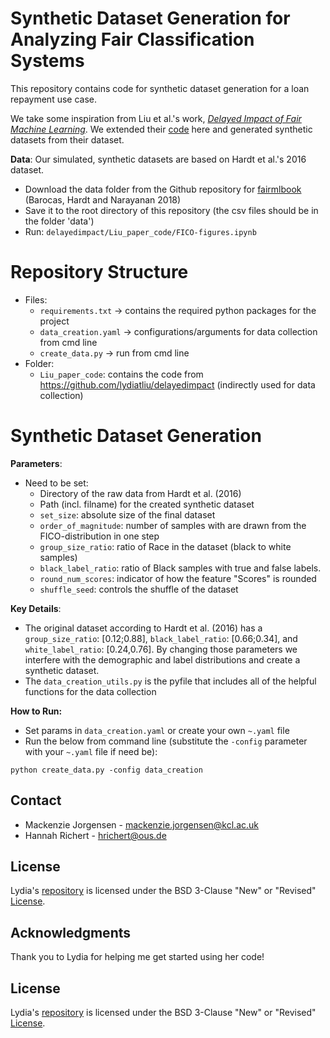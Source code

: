 # Synthetic Dataset Generation for Analyzing Fair Classification Systems


This repository contains code for synthetic dataset generation for a loan repayment use case.

We take some inspiration from Liu et al.'s work, [*Delayed Impact of Fair Machine Learning*](https://arxiv.org/abs/1803.04383). We extended their [code](https://github.com/lydiatliu/delayedimpact) here and generated synthetic datasets from their dataset. 


**Data**:
Our simulated, synthetic datasets are based on Hardt et al.'s 2016 dataset. 
- Download the data folder from the Github repository for [fairmlbook](https://github.com/fairmlbook/fairmlbook.github.io/tree/master/code/creditscore) (Barocas, Hardt and Narayanan 2018)
- Save it to the root directory of this repository (the csv files should be in the folder 'data')
- Run: ```delayedimpact/Liu_paper_code/FICO-figures.ipynb```

# Repository Structure
 - Files:
    - ```requirements.txt``` -> contains the required python packages for the project
    - ```data_creation.yaml``` -> configurations/arguments for data collection from cmd line
    - ```create_data.py``` -> run from cmd line
 - Folder:
    - ```Liu_paper_code```: contains the code from https://github.com/lydiatliu/delayedimpact (indirectly used for data collection)

# Synthetic Dataset Generation

**Parameters**:
- Need to be set:
  - Directory of the raw data from Hardt et al. (2016)
  - Path (incl. filname) for the created synthetic dataset
  - ```set_size```: absolute size of the final dataset 
  - ```order_of_magnitude```: number of samples with are drawn from the FICO-distribution in one step
  - ```group_size_ratio```: ratio of Race in the dataset (black to white samples)
  - ```black_label_ratio```: ratio of Black samples with true and false labels.
  - ```round_num_scores```: indicator of how the feature "Scores" is rounded
  - ```shuffle_seed```: controls the shuffle of the dataset
 
  
**Key Details**:
- The original dataset according to Hardt et al. (2016) has a ```group_size_ratio```: [0.12;0.88], ```black_label_ratio```: [0.66;0.34], and ```white_label_ratio```: [0.24,0.76]. By changing those parameters we interfere with the demographic and label distributions and create a synthetic dataset.
- The ```data_creation_utils.py``` is the pyfile that includes all of the helpful functions for the data collection

**How to Run:**
  - Set params in ```data_creation.yaml``` or create your own ```~.yaml``` file
  - Run the below from command line (substitute the ```-config``` parameter with your ```~.yaml``` file if need be): 
```
python create_data.py -config data_creation
```

<!-- CONTACT -->
## Contact
* Mackenzie Jorgensen - mackenzie.jorgensen@kcl.ac.uk
* Hannah Richert - hrichert@ous.de

<!-- License -->
## License
Lydia's [repository](https://github.com/lydiatliu/delayedimpact) is licensed under the BSD 3-Clause "New" or "Revised" [License](https://github.com/lydiatliu/delayedimpact/blob/master/LICENSE).

<!-- ACKNOWLEDGEMENTS -->
## Acknowledgments
Thank you to Lydia for helping me get started using her code!

<!-- License -->
## License
Lydia's [repository](https://github.com/lydiatliu/delayedimpact) is licensed under the BSD 3-Clause "New" or "Revised" [License](https://github.com/lydiatliu/delayedimpact/blob/master/LICENSE).
